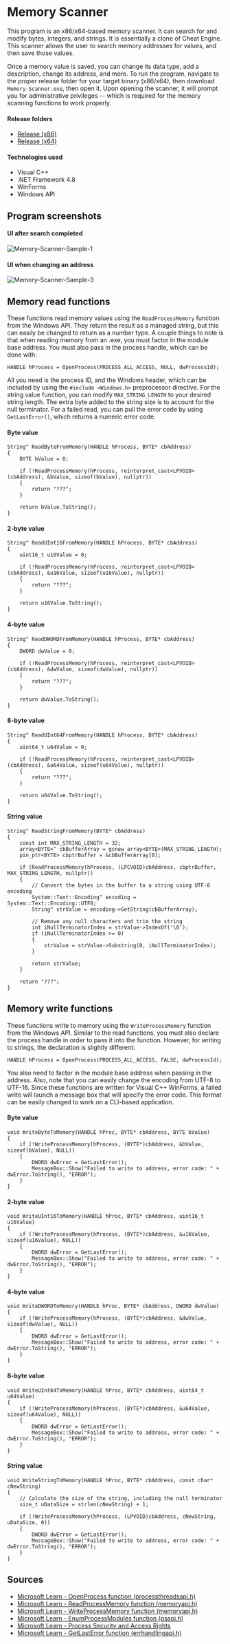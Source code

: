 # Memory Scanner
This program is an x86/x64-based memory scanner. It can search for and modify bytes, integers, and strings.
It is essentially a clone of Cheat Engine. This scanner allows the user to search memory addresses for
values, and then save those values.

Once a memory value is saved, you can change its data type, add a description,
change its address, and more. To run the program, navigate to the proper release folder for your target binary (x86/x64),
then download ```Memory-Scanner.exe```, then open it. Upon opening the scanner, it will prompt you for administrative
privileges -- which is required for the memory scanning functions to work properly.

#### Release folders
- [Release (x86)](https://github.com/JulianOzelRose/Memory-Scanner/tree/master/Memory-Scanner/Win32/Release)
- [Release (x64)](https://github.com/JulianOzelRose/Memory-Scanner/tree/master/Memory-Scanner/x64/Release)

#### Technologies used
- Visual C++
- .NET Framework 4.8
- WinForms
- Windows API

## Program screenshots
#### UI after search completed
![Memory-Scanner-Sample-1](https://github.com/JulianOzelRose/Memory-Scanner/assets/95890436/3254909a-fd89-4472-a5af-a9123c2d19c4)
#### UI when changing an address
![Memory-Scanner-Sample-3](https://github.com/JulianOzelRose/Memory-Scanner/assets/95890436/201fa3da-970e-42fc-9b87-4475acdd6d1b)

## Memory read functions
These functions read memory values using the ```ReadProcessMemory``` function from the Windows API. They return the result as a
managed string, but this can easily be changed to return as a number type. A couple things to note is that when reading memory
from an .exe, you must factor in the module base address. You must also pass in the process handle, which can be done with:<br>

```HANDLE hProcess = OpenProcess(PROCESS_ALL_ACCESS, NULL, dwProcessId);```<br>

All you need is the process ID, and the Windows header, which can be included by using the ```#include <Windows.h>``` preprocessor directive.
For the string value function, you can modify ```MAX_STRING_LENGTH``` to your desired string length. The extra byte added to the string
size is to account for the null terminator. For a failed read, you can pull the error code by using ```GetLastError()```, which returns
a numeric error code.

#### Byte value
```
String^ ReadByteFromMemory(HANDLE hProcess, BYTE* cbAddress)
{
	BYTE bValue = 0;

	if (!ReadProcessMemory(hProcess, reinterpret_cast<LPVOID>(cbAddress), &bValue, sizeof(bValue), nullptr))
	{
		return "???";
	}

	return bValue.ToString();
}
```

#### 2-byte value
```
String^ ReadUInt16FromMemory(HANDLE hProcess, BYTE* cbAddress)
{
	uint16_t u16Value = 0;

	if (!ReadProcessMemory(hProcess, reinterpret_cast<LPVOID>(cbAddress), &u16Value, sizeof(u16Value), nullptr))
	{
		return "???";
	}

	return u16Value.ToString();
}
```

#### 4-byte value
```
String^ ReadDWORDFromMemory(HANDLE hProcess, BYTE* cbAddress)
{
	DWORD dwValue = 0;

	if (!ReadProcessMemory(hProcess, reinterpret_cast<LPVOID>(cbAddress), &dwValue, sizeof(dwValue), nullptr))
	{
		return "???";
	}

	return dwValue.ToString();
}
```

#### 8-byte value
```
String^ ReadUInt64FromMemory(HANDLE hProcess, BYTE* cbAddress)
{
	uint64_t u64Value = 0;

	if (!ReadProcessMemory(hProcess, reinterpret_cast<LPVOID>(cbAddress), &u64Value, sizeof(u64Value), nullptr))
	{
		return "???";
	}

	return u64Value.ToString();
}
```

#### String value
```
String^ ReadStringFromMemory(BYTE* cbAddress)
{
	const int MAX_STRING_LENGTH = 32;
	array<BYTE>^ cbBufferArray = gcnew array<BYTE>(MAX_STRING_LENGTH);
	pin_ptr<BYTE> cbptrBuffer = &cbBufferArray[0];

	if (ReadProcessMemory(hProcess, (LPCVOID)cbAddress, cbptrBuffer, MAX_STRING_LENGTH, nullptr))
	{
		// Convert the bytes in the buffer to a string using UTF-8 encoding
		System::Text::Encoding^ encoding = System::Text::Encoding::UTF8;
		String^ strValue = encoding->GetString(cbBufferArray);

		// Remove any null characters and trim the string
		int iNullTerminatorIndex = strValue->IndexOf('\0');
		if (iNullTerminatorIndex >= 0)
		{
			strValue = strValue->Substring(0, iNullTerminatorIndex);
		}

		return strValue;
	}

	return "???";
}
```

## Memory write functions
These functions write to memory using the ```WriteProcessMemory``` function from the Windows API. Similar to
the read functions, you must also declare the process handle in order to pass it into the function.
However, for writing to strings, the declaration is slightly different:<br>

```HANDLE hProcess = OpenProcess(PROCESS_ALL_ACCESS, FALSE, dwProcessId);```<br>

You also need to factor in the module base address when passing in the address. Also, note that you can easily
change the encoding from UTF-8 to UTF-16. Since these functions are written for Visual C++ WinForms, a failed
write will launch a message box that will specify the error code. This format can be easily changed to work on
a CLI-based application.

#### Byte value
```
void WriteByteToMemory(HANDLE hProc, BYTE* cbAddress, BYTE bValue)
{
	if (!WriteProcessMemory(hProcess, (BYTE*)cbAddress, &bValue, sizeof(bValue), NULL))
	{
		DWORD dwError = GetLastError();
		MessageBox::Show("Failed to write to address, error code: " + dwError.ToString(), "ERROR");
	}
}
```

#### 2-byte value
```
void WriteUInt16ToMemory(HANDLE hProc, BYTE* cbAddress, uint16_t u16Value)
{
	if (!WriteProcessMemory(hProcess, (BYTE*)cbAddress, &u16Value, sizeof(u16Value), NULL))
	{
		DWORD dwError = GetLastError();
		MessageBox::Show("Failed to write to address, error code: " + dwError.ToString(), "ERROR");
	}
}
```

#### 4-byte value
```
void WriteDWORDToMemory(HANDLE hProc, BYTE* cbAddress, DWORD dwValue)
{
	if (!WriteProcessMemory(hProcess, (BYTE*)cbAddress, &dwValue, sizeof(dwValue), NULL))
	{
		DWORD dwError = GetLastError();
		MessageBox::Show("Failed to write to address, error code: " + dwError.ToString(), "ERROR");
	}
}
```

#### 8-byte value
```
void WriteUInt64ToMemory(HANDLE hProc, BYTE* cbAddress, uint64_t u64Value)
{
	if (!WriteProcessMemory(hProcess, (BYTE*)cbAddress, &u64Value, sizeof(u64Value), NULL))
	{
		DWORD dwError = GetLastError();
		MessageBox::Show("Failed to write to address, error code: " + dwError.ToString(), "ERROR");
	}
}
```

#### String value
```
void WriteStringToMemory(HANDLE hProc, BYTE* cbAddress, const char* cNewString)
{
	// Calculate the size of the string, including the null terminator
	size_t uDataSize = strlen(cNewString) + 1;

	if (!WriteProcessMemory(hProcess, (LPVOID)cbAddress, cNewString, uDataSize, 0))
	{
		DWORD dwError = GetLastError();
		MessageBox::Show("Failed to write to address, error code: " + dwError.ToString(), "ERROR");
	}
}
```

## Sources
- [Microsoft Learn - OpenProcess function (processthreadsapi.h)](https://learn.microsoft.com/en-us/windows/win32/api/processthreadsapi/nf-processthreadsapi-openprocess)
- [Microsoft Learn - ReadProcessMemory function (memoryapi.h)](https://learn.microsoft.com/en-us/windows/win32/api/memoryapi/nf-memoryapi-readprocessmemory)
- [Microsoft Learn - WriteProcessMemory function (memoryapi.h)](https://learn.microsoft.com/en-us/windows/win32/api/memoryapi/nf-memoryapi-writeprocessmemory)
- [Microsoft Learn - EnumProcessModules function (psapi.h)](https://learn.microsoft.com/en-us/windows/win32/api/psapi/nf-psapi-enumprocessmodules)
- [Microsoft Learn - Process Security and Access Rights](https://learn.microsoft.com/en-us/windows/win32/procthread/process-security-and-access-rights)
- [Microsoft Learn - GetLastError function (errhandlingapi.h)](https://learn.microsoft.com/en-us/windows/win32/api/errhandlingapi/nf-errhandlingapi-getlasterror)

